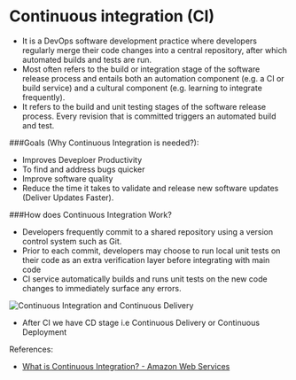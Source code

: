 # Continuous integration (CI)

- It is a DevOps software development practice where developers regularly merge their code changes into a central repository, after which automated builds and tests are run.
- Most often refers to the build or integration stage of the software release process and entails both an automation component (e.g. a CI or build service) and a cultural component (e.g. learning to integrate frequently).
- It refers to the build and unit testing stages of the software release process. Every revision that is committed triggers an automated build and test.

###Goals (Why Continuous Integration is needed?):
- Improves Deveploer Productivity
- To find and address bugs quicker
- Improve software quality
- Reduce the time it takes to validate and release new software updates (Deliver Updates Faster).

###How does Continuous Integration Work?
- Developers frequently commit to a shared repository using a version control system such as Git. 
- Prior to each commit, developers may choose to run local unit tests on their code as an extra verification layer before integrating with main code
- CI service automatically builds and runs unit tests on the new code changes to immediately surface any errors.

![Continuous Integration and Continuous Delivery](https://d1.awsstatic.com/product-marketing/DevOps/continuous_integration.4f4cddb8556e2b1a0ca0872ace4d5fe2f68bbc58.png)

- After CI we have CD stage i.e Continuous Delivery or Continuous Deployment

References:
- [What is Continuous Integration? - Amazon Web Services](https://aws.amazon.com/devops/continuous-integration/)